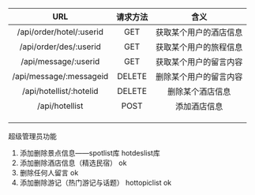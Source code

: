 |           URL            | 请求方法 |          含义          |
| :----------------------: | :------: | :--------------------: |
| /api/order/hotel/:userid |   GET    | 获取某个用户的酒店信息 |
|  /api/order/des/:userid  |   GET    | 获取某个用户的旅程信息 |
|   /api/message/:userid   |   GET    | 获取某个用户的留言内容 |
| /api/message/:messageid  |  DELETE  | 删除某个用户的留言内容 |
| /api/hotellist/:hotelid  |  DELETE  |    删除某个酒店信息    |
|      /api/hotellist      |   POST   |      添加酒店信息      |
|                          |          |                        |
|                          |          |                        |
|                          |          |                        |

超级管理员功能

1. 添加删除景点信息——spotlist库  hotdeslist库
2. 添加删除酒店信息（精选民宿） ok
3. 删除任何人留言 ok 
4. 添加删除游记（热门游记与话题） hottopiclist  ok
